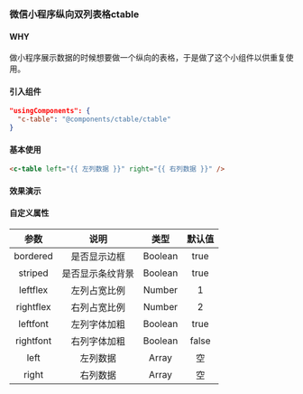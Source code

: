 ### 微信小程序纵向双列表格ctable

#### WHY

做小程序展示数据的时候想要做一个纵向的表格，于是做了这个小组件以供重复使用。

#### 引入组件

```json
"usingComponents": {
  "c-table": "@components/ctable/ctable"
}
```

#### 基本使用

```html
<c-table left="{{ 左列数据 }}" right="{{ 右列数据 }}" />
```

#### 效果演示





#### 自定义属性

|   参数    |       说明       |  类型   | 默认值 |
| :-------: | :--------------: | :-----: | :----: |
| bordered  |   是否显示边框   | Boolean |  true  |
|  striped  | 是否显示条纹背景 | Boolean |  true  |
| leftflex  |   左列占宽比例   | Number  |   1    |
| rightflex |   右列占宽比例   | Number  |   2    |
| leftfont  |   左列字体加粗   | Boolean |  true  |
| rightfont |   右列字体加粗   | Boolean | false  |
|   left    |     左列数据     |  Array  |   空   |
|   right   |     右列数据     |  Array  |   空   |


